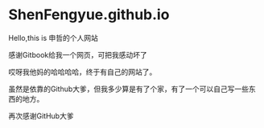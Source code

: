 
# ShenFengyue.github.io

Hello,this is 申哲的个人网站

感谢Gitbook给我一个网页，可把我感动坏了

哎呀我他妈的哈哈哈哈，终于有自己的网站了。

虽然是依靠的Github大爹，但我多少算是有了个家，有了一个可以自己写一些东西的地方。

再次感谢GitHub大爹
